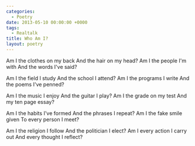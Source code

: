```yaml
---
categories:
  - Poetry
date: 2013-05-10 00:00:00 +0000
tags:
  - Realtalk
title: Who Am I?
layout: poetry
---
```


Am I the clothes on my back
And the hair on my head?
Am I the people I'm with
And the words I've said?

Am I the field I study
And the school I attend?
Am I the programs I write
And the poems I've penned?

Am I the music I enjoy
And the guitar I play?
Am I the grade on my test
And my ten page essay?

Am I the habits I've formed
And the phrases I repeat?
Am I the fake smile given
To every person I meet?

Am I the religion I follow
And the politician I elect?
Am I every action I carry out
And every thought I reflect?
